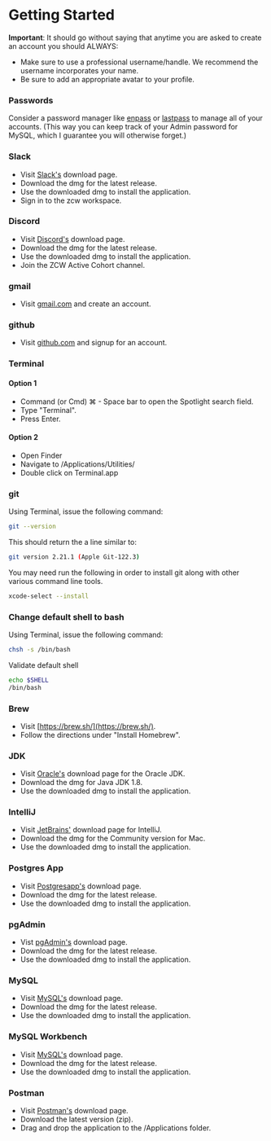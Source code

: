 # Getting Started


**Important**: It should go without saying that anytime you are asked to create an account you should ALWAYS:
* Make sure to use a professional username/handle. We recommend the username incorporates your name. 
* Be sure to add an appropriate avatar to your profile. 


### Passwords

Consider a password manager like [enpass](https://www.enpass.io/) or [lastpass](https://lastpass.com/) to manage all of your accounts. (This way you can keep track of your Admin password for MySQL, which I guarantee you will otherwise forget.)


### Slack

* Visit [Slack's](https://slack.com/downloads/mac) download page.
* Download the dmg for the latest release.
* Use the downloaded dmg to install the application.
* Sign in to the zcw workspace.


### Discord

* Visit [Discord's](https://discord.com/new/download) download page.
* Download the dmg for the latest release.
* Use the downloaded dmg to install the application.
* Join the ZCW Active Cohort channel.


### gmail

* Visit [gmail.com](https://www.google.com/gmail/about/) and create an account.


### github

* Visit [github.com](https://github.com/) and signup for an account.  


### Terminal

#### Option 1
* Command (or Cmd) ⌘ - Space bar to open the Spotlight search field. 
* Type "Terminal". 
* Press Enter.

#### Option 2 

* Open Finder
* Navigate to /Applications/Utilities/
* Double click on Terminal.app


### git

Using Terminal, issue the following command:
```bash
git --version
```

This should return the a line similar to:  
```bash
git version 2.21.1 (Apple Git-122.3)
```

You may need run the following in order to install git along with other various command line tools.
```bash
xcode-select --install
```


### Change default shell to bash

Using Terminal, issue the following command: 

```bash
chsh -s /bin/bash
```

Validate default shell
```bash
echo $SHELL
/bin/bash
```


### Brew

* Visit [https://brew.sh/](https://brew.sh/).
* Follow the directions under "Install Homebrew".


### JDK 

* Visit [Oracle's](https://www.oracle.com/java/technologies/javase-downloads.html) download page for the Oracle JDK.
* Download the dmg for Java JDK 1.8.
* Use the downloaded dmg to install the application.


### IntelliJ

* Visit [JetBrains'](https://www.jetbrains.com/idea/download/#section=mac) download page for IntelliJ.
* Download the dmg for the Community version for Mac.
* Use the downloaded dmg to install the application.


### Postgres App

* Visit [Postgresapp's](https://postgresapp.com/downloads.html) download page.
* Download the dmg for the latest release.
* Use the downloaded dmg to install the application.


### pgAdmin 

* Vist [pgAdmin's](https://www.pgadmin.org) download page.
* Download the dmg for the latest release.
* Use the downloaded dmg to install the application.


### MySQL

* Visit [MySQL's](https://dev.mysql.com/downloads/mysql/) download page.
* Download the dmg for the latest release.
* Use the downloaded dmg to install the application.


### MySQL Workbench

* Visit [MySQL's](https://dev.mysql.com/downloads/workbench/) download page.
* Download the dmg for the latest release.
* Use the downloaded dmg to install the application.


### Postman

* Visit [Postman's](https://www.postman.com/downloads/) download page.
* Download the latest version (zip).
* Drag and drop the application to the /Applications folder.
